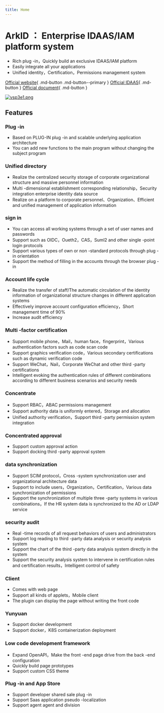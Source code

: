 ```yaml
---
title: Home
---
```


# ArkID ： Enterprise IDAAS/IAM platform system
* Rich plug -in，Quickly build an exclusive IDAAS/IAM platform
* Easily integrate all your applications
* Unified identity，Certification，Permissions management system

[Official website](https://arkid.cc){ .md-button .md-button--primary }
[Official IDAAS](https://Idas.arkid.cc){ .md-button }
[Official document](https://longguikeji.github.io/arkid/){ .md-button }

[![vsp3e1.png](https://s1.ax1x.com/2022/08/19/vsp3e1.png)](https://imgse.com/i/vsp3e1)

## Features

### Plug -in
* Based on PLUG-IN plug -in and scalable underlying application architecture
* You can add new functions to the main program without changing the subject program

### Unified directory
* Realize the centralized security storage of corporate organizational structure and massive personnel information
* Multi -dimensional establishment corresponding relationship，Security integration enterprise identity data source
* Realize on a platform to corporate personnel、Organization、Efficient and unified management of application information

### sign in
* You can access all working systems through a set of user names and passwords
* Support such as OIDC，Oueth2，CAS，Suml2 and other single -point login protocols
* Support various types of own or non -standard protocols through plug -in orientation
* Support the method of filling in the accounts through the browser plug -in

### Account life cycle
* Realize the transfer of staff/The automatic circulation of the identity information of organizational structure changes in different application systems
* Effectively improve account configuration efficiency，Short management time of 90%
* Increase audit efficiency

### Multi -factor certification
* Support mobile phone，Mail，human face，fingerprint，Various authentication factors such as code scan code
* Support graphics verification code，Various secondary certifications such as dynamic verification code
* Support WeChat，Nail，Corporate WeChat and other third -party certifications
* Intelligent evoking the authentication rules of different combinations according to different business scenarios and security needs

### Concentrate
* Support RBAC，ABAC permissions management
* Support authority data is uniformly entered，Storage and allocation
* Unified authority verification，Support third -party permission system integration

### Concentrated approval
* Support custom approval action
* Support docking third -party approval system

### data synchronization
* Support SCIM protocol，Cross -system synchronization user and organizational architecture data
* Support to include users，Organization，Certification，Various data synchronization of permissions
* Support the synchronization of multiple three -party systems in various combinations，If the HR system data is synchronized to the AD or LDAP service

### security audit
* Real -time records of all request behaviors of users and administrators
* Support log reading to third -party data analysis or security analysis system
* Support the chart of the third -party data analysis system directly in the system
* Support the security analysis system to intervene in certification rules and certification results，Intelligent control of safety

### Client
* Comes with web page
* Support all kinds of applets，Mobile client
* The plugin can display the page without writing the front code

### Yunyuan
* Support docker development
* Support docker，K8S containerization deployment

### Low code development framework
* Expand OpenAPI，Make the front -end page drive from the back -end configuration
* Quickly build page prototypes
* Support custom CSS theme

### Plug -in and App Store
* Support developer shared sale plug -in
* Support Saas application pseudo -localization
* Support agent agent and division
